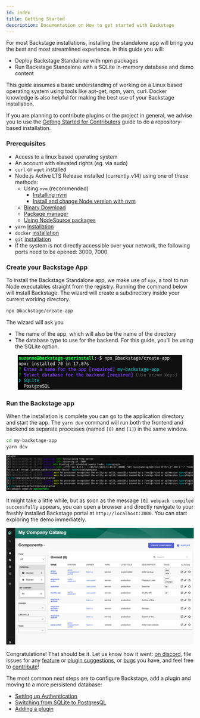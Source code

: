 ```yaml
---
id: index
title: Getting Started
description: Documentation on How to get started with Backstage
---
```


For most Backstage installations, installing the standalone app will bring
you the best and most streamlined experience. In this guide you will:

- Deploy Backstage Standalone with npm packages
- Run Backstage Standalone with a SQLite in-memory database and demo content

This guide assumes a basic understanding of working on a Linux based operating
system using tools like apt-get, npm, yarn, curl. Docker knowledge is also
helpful for making the best use of your Backstage installation.

If you are planning to contribute plugins or the project in general, we advise
you to use the [Getting Started for Contributers](https://backstage.io/docs/getting-started/running-backstage-locally) guide to
do a repository-based installation.

### Prerequisites

- Access to a linux based operating system
- An account with elevated rights (eg. via sudo)
- `curl` or `wget` installed
- Node.js Active LTS Release installed (currently v14) using one of these methods:
  - Using `nvm` (recommended)
    - [Installing nvm](https://github.com/nvm-sh/nvm#install--update-script)
    - [Install and change Node version with nvm](https://nodejs.org/en/download/package-manager/#nvm)
  - [Binary Download](https://nodejs.org/en/download/)
  - [Package manager](https://nodejs.org/en/download/package-manager/)
  - [Using NodeSource packages](https://github.com/nodesource/distributions/blob/master/README.md)
- `yarn` [Installation](https://classic.yarnpkg.com/en/docs/install)
- `docker` [installation](https://docs.docker.com/engine/install/)
- `git` [installation](https://github.com/git-guides/install-git)
- If the system is not directly accessible over your network, the following
  ports need to be opened: 3000, 7000

### Create your Backstage App

To install the Backstage Standalone app, we make use of `npx`, a tool to run Node executables
straight from the registry. Running the command below will install Backstage. The wizard will
create a subdirectory inside your current working directory.

```bash
npx @backstage/create-app
```

The wizard will ask you

- The name of the app, which will also be the name of the directory
- The database type to use for the backend. For this guide, you'll be using the SQLite option.

<p align='center'>
  <img src='../assets/getting-started/wizard.png' alt='Screenshot of the wizard asking for a name for the app, and a selection menu for the database.'>
</p>

### Run the Backstage app

When the installation is complete you can go to the application directory and start the app. The `yarn dev` command will run both the frontend and backend as separate processes (named `[0]` and `[1]`) in the same window.

```bash
cd my-backstage-app
yarn dev
```

<p align='center'>
  <img src='../assets/getting-started/startup.png' alt='Screenshot of the command output, with the message webpack compiled successfully.'>
</p>

It might take a little while, but as soon as the message `[0] webpack compiled successfully` appears, you can open a browser and directly navigate to
your freshly installed Backstage portal at `http://localhost:3000`. You can start exploring the demo immediately.

<p align='center'>
  <img src='../assets/getting-started/portal.png' alt='Screenshot of the Backstage portal homescreen.'>
</p>

Congratulations! That should be it. Let us know how it went:
[on discord](https://discord.gg/EBHEGzX), file issues for any
[feature](https://github.com/backstage/backstage/issues/new?labels=help+wanted&template=feature_template.md)
or
[plugin suggestions](https://github.com/backstage/backstage/issues/new?labels=plugin&template=plugin_template.md&title=%5BPlugin%5D+THE+PLUGIN+NAME),
or [bugs](https://github.com/backstage/backstage/issues/new?labels=bug&template=bug_template.md)
you have, and feel free to [contribute](https://github.com/backstage/backstage/blob/master/CONTRIBUTING.md)!

The most common next steps are to configure Backstage, add a plugin and moving to a more persistend database:

- [Setting up Authentication](https://github.com/backstage/backstage/tree/master/plugins/auth-backend#github)
- [Switching from SQLite to PostgresQL](https://backstage.io/docs/tutorials/switching-sqlite-postgres)
- [Adding a plugin](https://backstage.io/docs/getting-started/configure-app-with-plugins)
